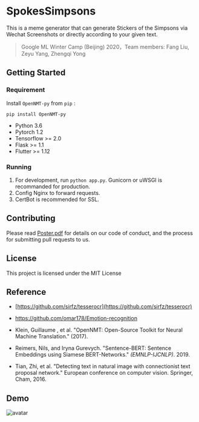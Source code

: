 # SpokesSimpsons

This is a meme generator that can generate Stickers of the Simpsons via Wechat Screenshots or directly according to your given text.

> Google ML Winter Camp (Beijing) 2020，Team members: Fang Liu, Zeyu Yang, Zhengqi Yong

## Getting Started

### Requirement

Install ` OpenNMT-py ` from ` pip ` :

``` pip install OpenNMT-py ```

- Python 3.6
- Pytorch 1.2
- Tensorflow >= 2.0
- Flask >= 1.1
- Flutter >= 1.12

### Running

1. For development, run `python app.py`. Gunicorn or uWSGI is recommanded for production.
2. Config Nginx to forward requests.
3. CertBot is recommended for SSL.

## Contributing

Please read [Poster.pdf](https://github.com/yongzhengqi/spokessimpsons/blob/master/Poster.pdf) for details on our code of conduct, and the process for submitting pull requests to us.

## License

This project is licensed under the MIT License

## Reference

* [https://github.com/sirfz/tesserocr](https://github.com/sirfz/tesserocr)

* <https://github.com/omar178/Emotion-recognition>

* Klein, Guillaume , et al. "OpenNMT: Open-Source Toolkit for Neural Machine Translation." (2017).

* Reimers, Nils, and Iryna Gurevych. "Sentence-BERT: Sentence Embeddings using Siamese BERT-Networks." *(EMNLP-IJCNLP)*. 2019.

* Tian, Zhi, et al. "Detecting text in natural image with connectionist text proposal network." European conference on computer vision. Springer, Cham, 2016.

## Demo

![avatar](qrcode.jpg)

